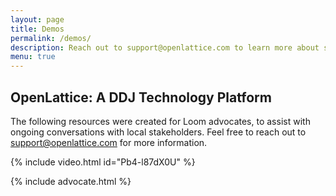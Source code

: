 ```yaml
---
layout: page
title: Demos
permalink: /demos/
description: Reach out to support@openlattice.com to learn more about scheduling a demo for you or your team.
menu: true
---
```


## OpenLattice: A DDJ Technology Platform

The following resources were created for Loom advocates, to assist with ongoing conversations with local stakeholders. Feel free to reach out to <a href="mailto:support@openlattice.com">support@openlattice.com</a> for more information.

{% include video.html id="Pb4-l87dX0U" %}

{% include advocate.html %}

